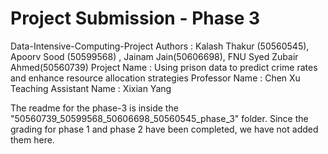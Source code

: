 # Project Submission - Phase 3

Data-Intensive-Computing-Project
Authors : Kalash Thakur (50560545), Apoorv Sood (50599568) , Jainam Jain(50606698), FNU Syed Zubair Ahmed(50560739)
Project Name : Using prison data to predict crime rates and enhance resource allocation strategies
Professor Name : Chen Xu
Teaching Assistant Name : Xixian Yang

The readme for the phase-3 is inside the "50560739_50599568_50606698_50560545_phase_3" folder. 
Since the grading for phase 1 and phase 2 have been completed, we have not added them here.

